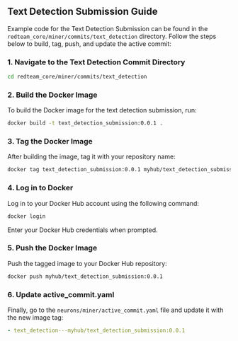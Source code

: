 
## Text Detection Submission Guide

Example code for the Text Detection Submission can be found in the `redteam_core/miner/commits/text_detection` directory. Follow the steps below to build, tag, push, and update the active commit:

### 1. Navigate to the Text Detection Commit Directory
```bash
cd redteam_core/miner/commits/text_detection
```

### 2. Build the Docker Image
To build the Docker image for the text detection submission, run:
```bash
docker build -t text_detection_submission:0.0.1 .
```

### 3. Tag the Docker Image
After building the image, tag it with your repository name:
```bash
docker tag text_detection_submission:0.0.1 myhub/text_detection_submission:0.0.1
```

### 4. Log in to Docker
Log in to your Docker Hub account using the following command:
```bash
docker login
```
Enter your Docker Hub credentials when prompted.

### 5. Push the Docker Image
Push the tagged image to your Docker Hub repository:
```bash
docker push myhub/text_detection_submission:0.0.1
```

### 6. Update active_commit.yaml
Finally, go to the `neurons/miner/active_commit.yaml` file and update it with the new image tag:

```yaml
- text_detection---myhub/text_detection_submission:0.0.1
```

